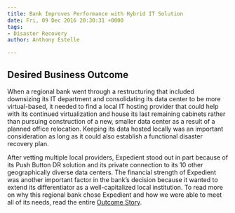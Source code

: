 ```yaml
---
title: Bank Improves Performance with Hybrid IT Solution
date: Fri, 09 Dec 2016 20:30:31 +0000
tags:
- Disaster Recovery
author: Anthony Estelle

---
```

## Desired Business Outcome

When a regional bank went through a restructuring that included downsizing its IT department and consolidating its data center to be more virtual-based, it needed to find a local IT hosting provider that could help with its continued virtualization and house its last remaining cabinets rather than pursuing construction of a new, smaller data center as a result of a planned office relocation. Keeping its data hosted locally was an important consideration as long as it could also establish a functional disaster recovery plan. 

After vetting multiple local providers, Expedient stood out in part because of its Push Button DR solution and its private connection to its 10 other geographically diverse data centers. The financial strength of Expedient was another important factor in the bank’s decision because it wanted to extend its differentiator as a well-capitalized local institution. To read more on why this regional bank chose Expedient and how we were able to meet all of its needs, read the entire [Outcome Story](http://go.expedient.com/outcome_financial).